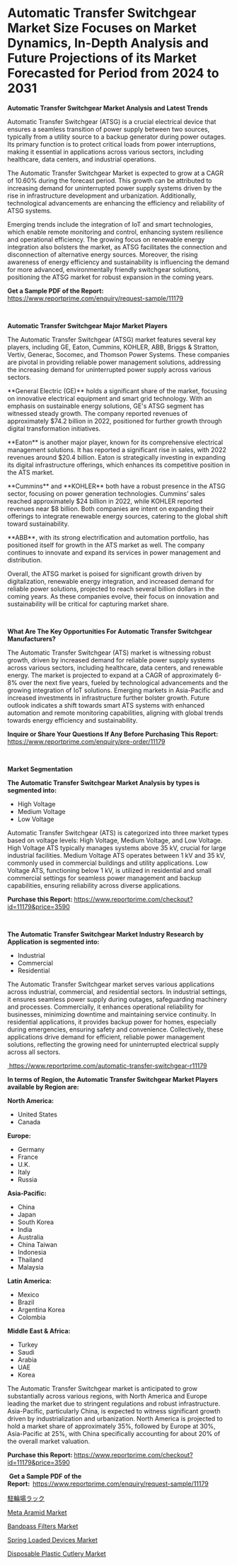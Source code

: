 <p><h1>Automatic Transfer Switchgear Market Size Focuses on Market Dynamics, In-Depth Analysis and Future Projections of its Market Forecasted for Period from 2024 to 2031</h1></p><p><strong>Automatic Transfer Switchgear Market Analysis and Latest Trends</strong></p>
<p><p>Automatic Transfer Switchgear (ATSG) is a crucial electrical device that ensures a seamless transition of power supply between two sources, typically from a utility source to a backup generator during power outages. Its primary function is to protect critical loads from power interruptions, making it essential in applications across various sectors, including healthcare, data centers, and industrial operations.</p><p>The Automatic Transfer Switchgear Market is expected to grow at a CAGR of 10.60% during the forecast period. This growth can be attributed to increasing demand for uninterrupted power supply systems driven by the rise in infrastructure development and urbanization. Additionally, technological advancements are enhancing the efficiency and reliability of ATSG systems. </p><p>Emerging trends include the integration of IoT and smart technologies, which enable remote monitoring and control, enhancing system resilience and operational efficiency. The growing focus on renewable energy integration also bolsters the market, as ATSG facilitates the connection and disconnection of alternative energy sources. Moreover, the rising awareness of energy efficiency and sustainability is influencing the demand for more advanced, environmentally friendly switchgear solutions, positioning the ATSG market for robust expansion in the coming years.</p></p>
<p><strong>Get a Sample PDF of the Report:&nbsp;</strong> <a href="https://www.reportprime.com/enquiry/request-sample/11179">https://www.reportprime.com/enquiry/request-sample/11179</a></p>
<p>&nbsp;</p>
<p><strong>Automatic Transfer Switchgear Major Market Players</strong></p>
<p><p>The Automatic Transfer Switchgear (ATSG) market features several key players, including GE, Eaton, Cummins, KOHLER, ABB, Briggs & Stratton, Vertiv, Generac, Socomec, and Thomson Power Systems. These companies are pivotal in providing reliable power management solutions, addressing the increasing demand for uninterrupted power supply across various sectors.</p><p>**General Electric (GE)** holds a significant share of the market, focusing on innovative electrical equipment and smart grid technology. With an emphasis on sustainable energy solutions, GE's ATSG segment has witnessed steady growth. The company reported revenues of approximately $74.2 billion in 2022, positioned for further growth through digital transformation initiatives.</p><p>**Eaton** is another major player, known for its comprehensive electrical management solutions. It has reported a significant rise in sales, with 2022 revenues around $20.4 billion. Eaton is strategically investing in expanding its digital infrastructure offerings, which enhances its competitive position in the ATS market.</p><p>**Cummins** and **KOHLER** both have a robust presence in the ATSG sector, focusing on power generation technologies. Cummins’ sales reached approximately $24 billion in 2022, while KOHLER reported revenues near $8 billion. Both companies are intent on expanding their offerings to integrate renewable energy sources, catering to the global shift toward sustainability.</p><p>**ABB**, with its strong electrification and automation portfolio, has positioned itself for growth in the ATS market as well. The company continues to innovate and expand its services in power management and distribution. </p><p>Overall, the ATSG market is poised for significant growth driven by digitalization, renewable energy integration, and increased demand for reliable power solutions, projected to reach several billion dollars in the coming years. As these companies evolve, their focus on innovation and sustainability will be critical for capturing market share.</p></p>
<p>&nbsp;</p>
<p><strong>What Are The Key Opportunities For Automatic Transfer Switchgear Manufacturers?</strong></p>
<p><p>The Automatic Transfer Switchgear (ATS) market is witnessing robust growth, driven by increased demand for reliable power supply systems across various sectors, including healthcare, data centers, and renewable energy. The market is projected to expand at a CAGR of approximately 6-8% over the next five years, fueled by technological advancements and the growing integration of IoT solutions. Emerging markets in Asia-Pacific and increased investments in infrastructure further bolster growth. Future outlook indicates a shift towards smart ATS systems with enhanced automation and remote monitoring capabilities, aligning with global trends towards energy efficiency and sustainability.</p></p>
<p><strong>Inquire or Share Your Questions If Any Before Purchasing This Report:</strong> <a href="https://www.reportprime.com/enquiry/pre-order/11179">https://www.reportprime.com/enquiry/pre-order/11179</a></p>
<p>&nbsp;</p>
<p><strong>Market Segmentation</strong></p>
<p><strong>The Automatic Transfer Switchgear Market Analysis by types is segmented into:</strong></p>
<p><ul><li>High Voltage</li><li>Medium Voltage</li><li>Low Voltage</li></ul></p>
<p><p>Automatic Transfer Switchgear (ATS) is categorized into three market types based on voltage levels: High Voltage, Medium Voltage, and Low Voltage. High Voltage ATS typically manages systems above 35 kV, crucial for large industrial facilities. Medium Voltage ATS operates between 1 kV and 35 kV, commonly used in commercial buildings and utility applications. Low Voltage ATS, functioning below 1 kV, is utilized in residential and small commercial settings for seamless power management and backup capabilities, ensuring reliability across diverse applications.</p></p>
<p><strong>Purchase this Report:&nbsp;</strong><a href="https://www.reportprime.com/checkout?id=11179&price=3590">https://www.reportprime.com/checkout?id=11179&price=3590</a></p>
<p>&nbsp;</p>
<p><strong>The Automatic Transfer Switchgear Market Industry Research by Application is segmented into:</strong></p>
<p><ul><li>Industrial</li><li>Commercial</li><li>Residential</li></ul></p>
<p><p>The Automatic Transfer Switchgear market serves various applications across industrial, commercial, and residential sectors. In industrial settings, it ensures seamless power supply during outages, safeguarding machinery and processes. Commercially, it enhances operational reliability for businesses, minimizing downtime and maintaining service continuity. In residential applications, it provides backup power for homes, especially during emergencies, ensuring safety and convenience. Collectively, these applications drive demand for efficient, reliable power management solutions, reflecting the growing need for uninterrupted electrical supply across all sectors.</p></p>
<p><a href="https://www.reportprime.com/automatic-transfer-switchgear-r11179">&nbsp;https://www.reportprime.com/automatic-transfer-switchgear-r11179</a></p>
<p><strong>In terms of Region, the Automatic Transfer Switchgear Market Players available by Region are:</strong></p>
<p>
    <p> <strong> North America: </strong>
        <ul>
            <li>United States</li>
            <li>Canada</li>
        </ul>
        </p> 
    <p> <strong> Europe: </strong>
        <ul>
            <li>Germany</li>
            <li>France</li>
            <li>U.K.</li>
            <li>Italy</li>
            <li>Russia</li>
        </ul>
        </p> 
    <p> <strong> Asia-Pacific: </strong>
        <ul>
            <li>China</li>
            <li>Japan</li>
            <li>South Korea</li>
            <li>India</li>
            <li>Australia</li>
            <li>China Taiwan</li>
            <li>Indonesia</li>
            <li>Thailand</li>
            <li>Malaysia</li>
        </ul>
        </p> 
    <p> <strong> Latin America: </strong>
        <ul>
            <li>Mexico</li>
            <li>Brazil</li>
            <li>Argentina Korea</li>
            <li>Colombia</li>
        </ul>
        </p> 
    <p> <strong> Middle East & Africa: </strong>
        <ul>
            <li>Turkey</li>
            <li>Saudi</li>
            <li>Arabia</li>
            <li>UAE</li>
            <li>Korea</li>
        </ul>
    </p>
    </p>
<p><p>The Automatic Transfer Switchgear market is anticipated to grow substantially across various regions, with North America and Europe leading the market due to stringent regulations and robust infrastructure. Asia-Pacific, particularly China, is expected to witness significant growth driven by industrialization and urbanization. North America is projected to hold a market share of approximately 35%, followed by Europe at 30%, Asia-Pacific at 25%, with China specifically accounting for about 20% of the overall market valuation.</p></p>
<p><strong>Purchase this Report: </strong><a href="https://www.reportprime.com/checkout?id=11179&price=3590">https://www.reportprime.com/checkout?id=11179&price=3590</a></p>
<p>&nbsp;<strong>Get a Sample PDF of the Report:&nbsp;&nbsp;</strong><a href="https://www.reportprime.com/enquiry/request-sample/11179">https://www.reportprime.com/enquiry/request-sample/11179</a></p>
<p><strong></strong></p>
<p><p><a href="https://medium.com/@vedakuvlis2023/cycle-parking-racks-market-%E3%81%AF-%E3%82%B3%E3%82%B9%E3%83%88%E7%AE%A1%E7%90%86%E3%81%A8%E5%8A%B9%E7%8E%87%E5%90%91%E4%B8%8A%E3%82%92%E5%84%AA%E5%85%88%E3%81%97%E3%81%BE%E3%81%99-%E3%81%95%E3%82%89%E3%81%AB-%E5%A0%B1%E5%91%8A%E6%9B%B8%E3%81%AF%E5%B8%82%E5%A0%B4%E3%81%AE%E9%9C%80%E8%A6%81%E9%9D%A2%E3%81%A8%E4%BE%9B%E7%B5%A6%E9%9D%A2%E3%81%AE%E4%B8%A1%E6%96%B9%E3%82%92%E3%82%AB%E3%83%90%E3%83%BC%E3%81%97%E3%81%A6%E3%81%84%E3%81%BE%E3%81%99-cycle-parking-racks-f2eeb9a9d435">駐輪場ラック</a></p><p><a href="https://medium.com/@gideonruivoozs/the-global-meta-aramid-market-is-expected-to-witness-a-compound-annual-growth-rate-cagr-of-5-5-52970bbd8dd2">Meta Aramid Market</a></p><p><a href="https://github.com/santosh758595/Market-Research-Report-List-6/blob/main/bandpass-filters-market.md">Bandpass Filters Market</a></p><p><a href="https://www.linkedin.com/pulse/mapping-spring-loaded-devices-market-trends-challenges-breakthroughs-j43af?trackingId=odgCCvPWRG%2B5uX6vujg%2FAg%3D%3D">Spring Loaded Devices Market</a></p><p><a href="https://medium.com/@aureliarice/the-growth-of-the-disposable-plastic-cutlery-market-has-been-significant-driven-by-various-76d5e44e43bf">Disposable Plastic Cutlery Market</a></p></p>